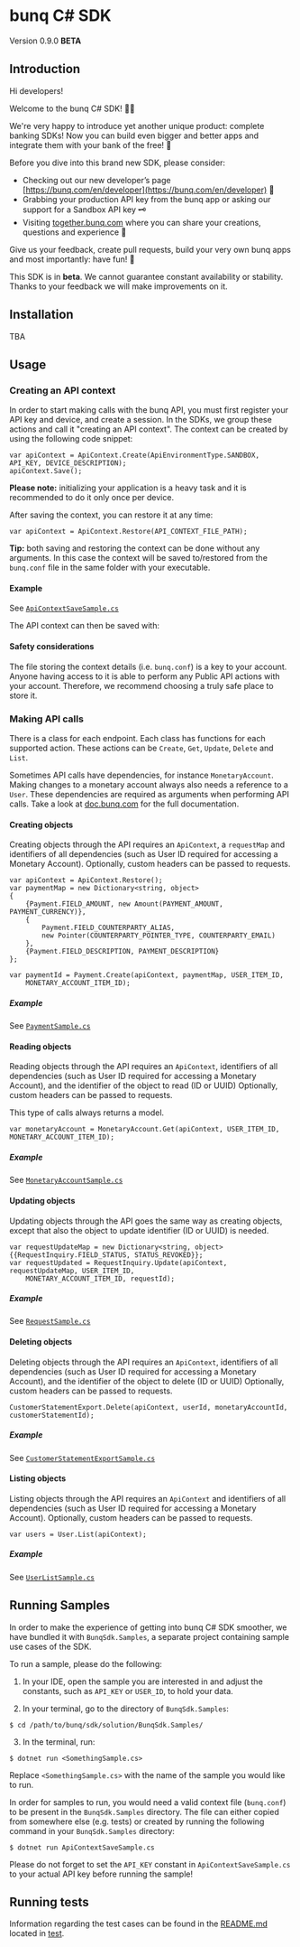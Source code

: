 # bunq C# SDK
Version 0.9.0 **BETA**

## Introduction
Hi developers!

Welcome to the bunq C# SDK! 👨‍💻

We're very happy to introduce yet another unique product: complete banking SDKs!
Now you can build even bigger and better apps and integrate them with your bank of the free! 🌈

Before you dive into this brand new SDK, please consider:
- Checking out our new developer’s page [https://bunq.com/en/developer](https://bunq.com/en/developer) 🙌  
- Grabbing your production API key from the bunq app or asking our support for a Sandbox API key 🗝
- Visiting [together.bunq.com](https://together.bunq.com) where you can share your creations,
questions and experience 🎤

Give us your feedback, create pull requests, build your very own bunq apps and most importantly:
have fun! 💪

This SDK is in **beta**. We cannot guarantee constant availability or stability.
Thanks to your feedback we will make improvements on it.

## Installation
TBA

## Usage

### Creating an API context
In order to start making calls with the bunq API, you must first register your API key and device,
and create a session. In the SDKs, we group these actions and call it "creating an API context". The
context can be created by using the following code snippet:

```
var apiContext = ApiContext.Create(ApiEnvironmentType.SANDBOX, API_KEY, DEVICE_DESCRIPTION);
apiContext.Save();
```

**Please note:** initializing your application is a heavy task and it is recommended to do it only once per device.  

After saving the context, you can restore it at any time:

```
var apiContext = ApiContext.Restore(API_CONTEXT_FILE_PATH);
```

**Tip:** both saving and restoring the context can be done without any arguments. In this case the context will be saved
to/restored from the `bunq.conf` file in the same folder with your executable.

#### Example
See [`ApiContextSaveSample.cs`](./BunqSdk.Samples/ApiContextSaveSample.cs)

The API context can then be saved with:

#### Safety considerations
The file storing the context details (i.e. `bunq.conf`) is a key to your account. Anyone having
access to it is able to perform any Public API actions with your account. Therefore, we recommend
choosing a truly safe place to store it.

### Making API calls
There is a class for each endpoint. Each class has functions for each supported action. These
actions can be `Create`, `Get`, `Update`, `Delete` and `List`.

Sometimes API calls have dependencies, for instance `MonetaryAccount`. Making changes to a monetary
account always also needs a reference to a `User`. These dependencies are required as arguments when
performing API calls. Take a look at [doc.bunq.com](https://doc.bunq.com) for the full
documentation.

#### Creating objects
Creating objects through the API requires an `ApiContext`, a `requestMap` and identifiers of all
dependencies (such as User ID required for accessing a Monetary Account). Optionally, custom headers
can be passed to requests.


```
var apiContext = ApiContext.Restore();
var paymentMap = new Dictionary<string, object>
{
    {Payment.FIELD_AMOUNT, new Amount(PAYMENT_AMOUNT, PAYMENT_CURRENCY)},
    {
        Payment.FIELD_COUNTERPARTY_ALIAS,
        new Pointer(COUNTERPARTY_POINTER_TYPE, COUNTERPARTY_EMAIL)
    },
    {Payment.FIELD_DESCRIPTION, PAYMENT_DESCRIPTION}
};

var paymentId = Payment.Create(apiContext, paymentMap, USER_ITEM_ID,
    MONETARY_ACCOUNT_ITEM_ID);
```

##### Example
See [`PaymentSample.cs`](./BunqSdk.Samples/PaymentSample.cs)

#### Reading objects
Reading objects through the API requires an `ApiContext`, identifiers of all dependencies (such as
User ID required for accessing a Monetary Account), and the identifier of the object to read (ID or
UUID) Optionally, custom headers can be passed to requests.

This type of calls always returns a model.

```
var monetaryAccount = MonetaryAccount.Get(apiContext, USER_ITEM_ID, MONETARY_ACCOUNT_ITEM_ID);
```

##### Example
See [`MonetaryAccountSample.cs`](./BunqSdk.Samples/MonetaryAccountSample.cs)

#### Updating objects
Updating objects through the API goes the same way as creating objects, except that also the object to update identifier
(ID or UUID) is needed.

```
var requestUpdateMap = new Dictionary<string, object> {{RequestInquiry.FIELD_STATUS, STATUS_REVOKED}};
var requestUpdated = RequestInquiry.Update(apiContext, requestUpdateMap, USER_ITEM_ID,
    MONETARY_ACCOUNT_ITEM_ID, requestId);
```

##### Example
See [`RequestSample.cs`](./BunqSdk.Samples/RequestSample.cs)

#### Deleting objects
Deleting objects through the API requires an `ApiContext`, identifiers of all dependencies (such as User ID required for
accessing a Monetary Account), and the identifier of the object to delete (ID or UUID) Optionally, custom headers can be
passed to requests.

```
CustomerStatementExport.Delete(apiContext, userId, monetaryAccountId, customerStatementId);
```

##### Example
See [`CustomerStatementExportSample.cs`](./BunqSdk.Samples/CustomerStatementExportSample.cs)

#### Listing objects
Listing objects through the API requires an `ApiContext` and identifiers of all dependencies (such as User ID required
for accessing a Monetary Account). Optionally, custom headers can be passed to requests.

```
var users = User.List(apiContext);
```

##### Example
See [`UserListSample.cs`](./BunqSdk.Samples/UserListSample.cs)

## Running Samples
In order to make the experience of getting into bunq C# SDK smoother, we have bundled it with `BunqSdk.Samples`, a
separate project containing sample use cases of the SDK.

To run a sample, please do the following:
1. In your IDE, open the sample you are interested in and adjust the constants, such as `API_KEY` or `USER_ID`, to
hold your data.

2. In your terminal, go to the directory of `BunqSdk.Samples`:

```shell
$ cd /path/to/bunq/sdk/solution/BunqSdk.Samples/
```

3. In the terminal, run:

```shell
$ dotnet run <SomethingSample.cs>
```
   Replace `<SomethingSample.cs>` with the name of the sample you would like to run.

In order for samples to run, you would need a valid context file (`bunq.conf`) to be present in the `BunqSdk.Samples`
directory. The file can either copied from somewhere else (e.g. tests) or created by running the following command
in your `BunqSdk.Samples` directory:

```shell
$ dotnet run ApiContextSaveSample.cs
```

Please do not forget to set the `API_KEY` constant in `ApiContextSaveSample.cs` to your actual API key before running the
sample!

## Running tests
Information regarding the test cases can be found in the [README.md](./BunqSdk.Tests/README.md)
located in [test](./BunqSdk.Tests).
